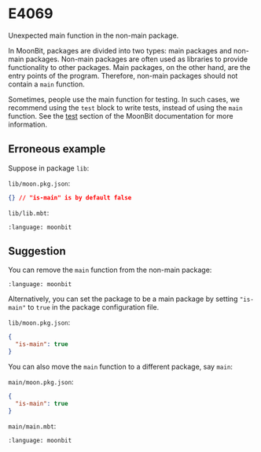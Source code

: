 # E4069

Unexpected main function in the non-main package.

In MoonBit, packages are divided into two types: main packages and non-main
packages. Non-main packages are often used as libraries to provide functionality
to other packages. Main packages, on the other hand, are the entry points of the
program. Therefore, non-main packages should not contain a `main` function.

Sometimes, people use the main function for testing. In such cases, we recommend
using the `test` block to write tests, instead of using the `main` function. See
the [test](../introduction.md#test) section of the MoonBit documentation for
more information.

## Erroneous example

Suppose in package `lib`:

`lib/moon.pkg.json`:

```json
{} // "is-main" is by default false
```

`lib/lib.mbt`:

```{literalinclude} /sources/error_codes/E4069_error/top.mbt
:language: moonbit
```

## Suggestion

You can remove the `main` function from the non-main package:

```{literalinclude} /sources/error_codes/E4069_fixed/top.mbt
:language: moonbit
```

Alternatively, you can set the package to be a main package by setting
`"is-main"` to `true` in the package configuration file.

`lib/moon.pkg.json`:

```json
{
  "is-main": true
}
```

You can also move the `main` function to a different package, say `main`:

`main/moon.pkg.json`:

```json
{
  "is-main": true
}
```

`main/main.mbt`:

```{literalinclude} /sources/error_codes/E4069_fixed/top_1.mbt
:language: moonbit
```
